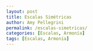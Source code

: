 ```yaml
---
layout: post
title: Escalas Simétricas
author: Amy Pellegrini
permalink: /escalas-simetricas/
categories: [Escalas, Armonía]
tags: [Escalas, Armonía]
---
```


